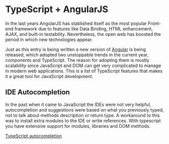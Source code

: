 # TypeScript + AngularJS

In the last years AngularJS has stablished itself as the most popular Front-end framework due to features like Data Binding, HTML enhancement, AJAX, and built-in testability. Nevertheless, the open web has boosted the period in which new technologies appear.

Just as this entry is being written a new version of [Angular](http://angularjs.blogspot.mx/2017/03/angular-400-now-available.html) is being released, which adopted two unstoppable trends in the current year, components and TypeScript. The reason for adopting them is mostly scalability since JavaScript and DOM can get very complicated to manage in modern web applications. This is a list of TypeScript features that makes it a great tool for JavaScript development.

## IDE Autocompletion

In the past when it came to JavaScript the IDEs were not very helpful, autocompletion and suggestions were based on what you previously typed, not to talk about methods description or return type. A workaround to this was to install extra modules to the IDE or write references. With typescript you have extensive support for modules, libraries and DOM methods. 

[TypeScript autocompletion](/typescript-autocompletion.png "TypeScript autocompletion")